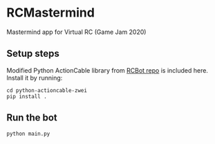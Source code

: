 # RCMastermind
Mastermind app for Virtual RC (Game Jam 2020)

## Setup steps
Modified Python ActionCable library from [RCBot repo](https://github.com/void4/rcbot) is included here. Install it by running:

```
cd python-actioncable-zwei
pip install .
```

## Run the bot
```
python main.py
```

